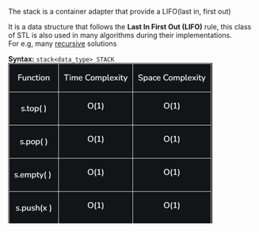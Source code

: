The stack is a container adapter that provide a LIFO(last in, first out)

It is a data structure that follows the **Last In First Out (LIFO)** rule, this class of STL is also  used in many algorithms during their implementations.   
For e.g, many [recursive](https://www.geeksforgeeks.org/recursion/) solutions

**Syntax:**
`stack<data_type> STACK`
![image](../images/stackComplexity.png)
